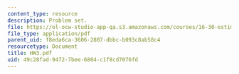 ```yaml
---
content_type: resource
description: Problem set.
file: https://ol-ocw-studio-app-qa.s3.amazonaws.com/courses/16-30-estimation-and-control-of-aerospace-systems-spring-2004/49c28fad94727bee6804c1f8cd7076fd_HW3.pdf
file_type: application/pdf
parent_uid: f8eda6ca-3606-2807-dbbc-b093c8ab58c4
resourcetype: Document
title: HW3.pdf
uid: 49c28fad-9472-7bee-6804-c1f8cd7076fd
---
```

